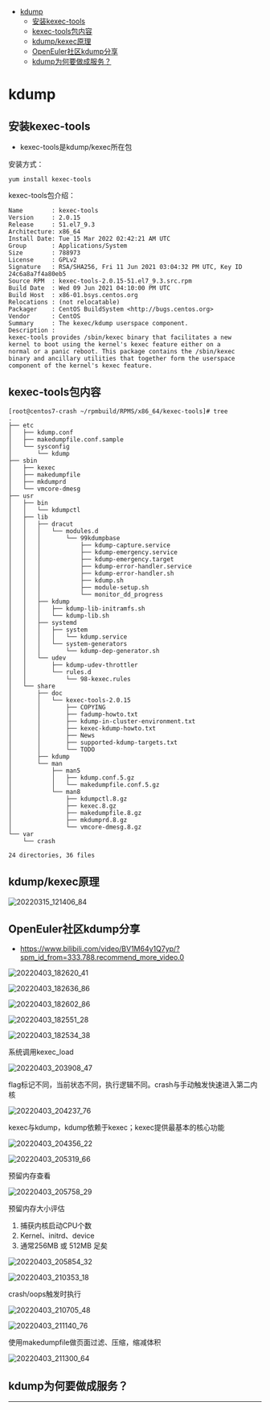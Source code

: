 <!-- MDTOC maxdepth:6 firsth1:1 numbering:0 flatten:0 bullets:1 updateOnSave:1 -->

- [kdump](#kdump)   
   - [安装kexec-tools](#安装kexec-tools)   
   - [kexec-tools包内容](#kexec-tools包内容)   
   - [kdump/kexec原理](#kdumpkexec原理)   
   - [OpenEuler社区kdump分享](#openeuler社区kdump分享)   
   - [kdump为何要做成服务？](#kdump为何要做成服务？)   

<!-- /MDTOC -->
# kdump

## 安装kexec-tools

* kexec-tools是kdump/kexec所在包

安装方式：

```
yum install kexec-tools
```

kexec-tools包介绍：

```
Name        : kexec-tools
Version     : 2.0.15
Release     : 51.el7_9.3
Architecture: x86_64
Install Date: Tue 15 Mar 2022 02:42:21 AM UTC
Group       : Applications/System
Size        : 788973
License     : GPLv2
Signature   : RSA/SHA256, Fri 11 Jun 2021 03:04:32 PM UTC, Key ID 24c6a8a7f4a80eb5
Source RPM  : kexec-tools-2.0.15-51.el7_9.3.src.rpm
Build Date  : Wed 09 Jun 2021 04:10:00 PM UTC
Build Host  : x86-01.bsys.centos.org
Relocations : (not relocatable)
Packager    : CentOS BuildSystem <http://bugs.centos.org>
Vendor      : CentOS
Summary     : The kexec/kdump userspace component.
Description :
kexec-tools provides /sbin/kexec binary that facilitates a new
kernel to boot using the kernel's kexec feature either on a
normal or a panic reboot. This package contains the /sbin/kexec
binary and ancillary utilities that together form the userspace
component of the kernel's kexec feature.
```


## kexec-tools包内容

```
[root@centos7-crash ~/rpmbuild/RPMS/x86_64/kexec-tools]# tree
.
├── etc
│   ├── kdump.conf
│   ├── makedumpfile.conf.sample
│   └── sysconfig
│       └── kdump
├── sbin
│   ├── kexec
│   ├── makedumpfile
│   ├── mkdumprd
│   └── vmcore-dmesg
├── usr
│   ├── bin
│   │   └── kdumpctl
│   ├── lib
│   │   ├── dracut
│   │   │   └── modules.d
│   │   │       └── 99kdumpbase
│   │   │           ├── kdump-capture.service
│   │   │           ├── kdump-emergency.service
│   │   │           ├── kdump-emergency.target
│   │   │           ├── kdump-error-handler.service
│   │   │           ├── kdump-error-handler.sh
│   │   │           ├── kdump.sh
│   │   │           ├── module-setup.sh
│   │   │           └── monitor_dd_progress
│   │   ├── kdump
│   │   │   ├── kdump-lib-initramfs.sh
│   │   │   └── kdump-lib.sh
│   │   ├── systemd
│   │   │   ├── system
│   │   │   │   └── kdump.service
│   │   │   └── system-generators
│   │   │       └── kdump-dep-generator.sh
│   │   └── udev
│   │       ├── kdump-udev-throttler
│   │       └── rules.d
│   │           └── 98-kexec.rules
│   └── share
│       ├── doc
│       │   └── kexec-tools-2.0.15
│       │       ├── COPYING
│       │       ├── fadump-howto.txt
│       │       ├── kdump-in-cluster-environment.txt
│       │       ├── kexec-kdump-howto.txt
│       │       ├── News
│       │       ├── supported-kdump-targets.txt
│       │       └── TODO
│       ├── kdump
│       └── man
│           ├── man5
│           │   ├── kdump.conf.5.gz
│           │   └── makedumpfile.conf.5.gz
│           └── man8
│               ├── kdumpctl.8.gz
│               ├── kexec.8.gz
│               ├── makedumpfile.8.gz
│               ├── mkdumprd.8.gz
│               └── vmcore-dmesg.8.gz
└── var
    └── crash

24 directories, 36 files
```


## kdump/kexec原理


![20220315_121406_84](image/20220315_121406_84.png)














## OpenEuler社区kdump分享

* <https://www.bilibili.com/video/BV1M64y1Q7yp/?spm_id_from=333.788.recommend_more_video.0>

![20220403_182620_41](image/20220403_182620_41.png)

![20220403_182636_86](image/20220403_182636_86.png)

![20220403_182602_86](image/20220403_182602_86.png)

![20220403_182551_28](image/20220403_182551_28.png)

![20220403_182534_38](image/20220403_182534_38.png)

系统调用kexec_load

![20220403_203908_47](image/20220403_203908_47.png)

flag标记不同，当前状态不同，执行逻辑不同。crash与手动触发快速进入第二内核

![20220403_204237_76](image/20220403_204237_76.png)

kexec与kdump，kdump依赖于kexec；kexec提供最基本的核心功能

![20220403_204356_22](image/20220403_204356_22.png)

![20220403_205319_66](image/20220403_205319_66.png)


预留内存查看

![20220403_205758_29](image/20220403_205758_29.png)

预留内存大小评估

1. 捕获内核启动CPU个数
2. Kernel、initrd、device
3. 通常256MB 或 512MB 足矣

![20220403_205854_32](image/20220403_205854_32.png)

![20220403_210353_18](image/20220403_210353_18.png)

crash/oops触发时执行

![20220403_210705_48](image/20220403_210705_48.png)

![20220403_211140_76](image/20220403_211140_76.png)

使用makedumpfile做页面过滤、压缩，缩减体积

![20220403_211300_64](image/20220403_211300_64.png)




## kdump为何要做成服务？



















---
